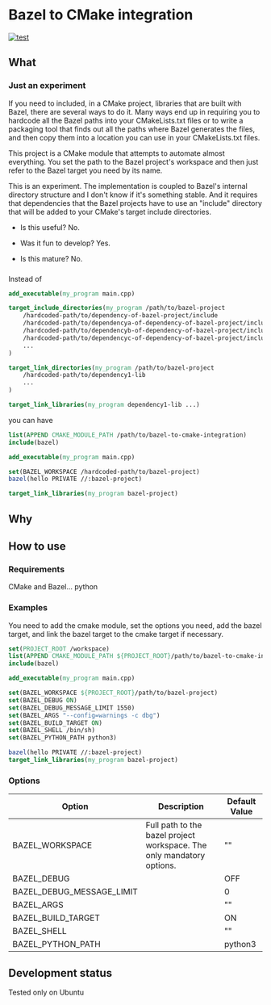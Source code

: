 # Bazel to CMake integration

[![test](https://github.com/andreiavrammsd/bazel-to-cmake-integration/workflows/test/badge.svg)](https://github.com/andreiavrammsd/bazel-to-cmake-integration/actions/workflows/test.yml)

## What

### Just an experiment

If you need to included, in a CMake project, libraries that are built with Bazel, there are several ways to do it. Many ways end up in requiring you to hardcode all the Bazel paths into your CMakeLists.txt files or to write a packaging tool that finds out all the paths where Bazel generates the files, and then copy them into a location you can use in your CMakeLists.txt files.

This project is a CMake module that attempts to automate almost everything. You set the path to the Bazel project's workspace and then just refer to the Bazel target you need by its name.

This is an experiment. The implementation is coupled to Bazel's internal directory structure and I don't know if it's something stable. And it requires that dependencies that the Bazel projects have to use an "include" directory that will be added to your CMake's target include directories.

- Is this useful? No.

- Was it fun to develop? Yes.

- Is this mature? No.

###

Instead of

```cmake
add_executable(my_program main.cpp)

target_include_directories(my_program /path/to/bazel-project
    /hardcoded-path/to/dependency-of-bazel-project/include
    /hardcoded-path/to/dependencya-of-dependency-of-bazel-project/include
    /hardcoded-path/to/dependencyb-of-dependency-of-bazel-project/include
    /hardcoded-path/to/dependencyc-of-dependency-of-bazel-project/include
    ...
)

target_link_directories(my_program /path/to/bazel-project
    /hardcoded-path/to/dependency1-lib
    ...
)

target_link_libraries(my_program dependency1-lib ...)

```

you can have

```cmake
list(APPEND CMAKE_MODULE_PATH /path/to/bazel-to-cmake-integration)
include(bazel)

add_executable(my_program main.cpp)

set(BAZEL_WORKSPACE /hardcoded-path/to/bazel-project)
bazel(hello PRIVATE //:bazel-project)

target_link_libraries(my_program bazel-project)
```

## Why


## How to use

### Requirements

CMake and Bazel... python

### Examples

You need to add the cmake module, set the options you need, add the bazel target, and link the bazel target to the cmake target if necessary.

```cmake
set(PROJECT_ROOT /workspace)
list(APPEND CMAKE_MODULE_PATH ${PROJECT_ROOT}/path/to/bazel-to-cmake-integration)
include(bazel)

add_executable(my_program main.cpp)

set(BAZEL_WORKSPACE ${PROJECT_ROOT}/path/to/bazel-project)
set(BAZEL_DEBUG ON)
set(BAZEL_DEBUG_MESSAGE_LIMIT 1550)
set(BAZEL_ARGS "--config=warnings -c dbg")
set(BAZEL_BUILD_TARGET ON)
set(BAZEL_SHELL /bin/sh)
set(BAZEL_PYTHON_PATH python3)

bazel(hello PRIVATE //:bazel-project)
target_link_libraries(my_program bazel-project)
```

### Options

| Option                      | Description             | Default Value |
|----------------------------|--------------------------|----------------|
| BAZEL_WORKSPACE            | Full path to the bazel project workspace. The only mandatory options.                         | ""             |
| BAZEL_DEBUG                |                          | OFF            |
| BAZEL_DEBUG_MESSAGE_LIMIT  |                          | 0              |
| BAZEL_ARGS                 |                          | ""             |
| BAZEL_BUILD_TARGET         |                          | ON             |
| BAZEL_SHELL                |                          | ""             |
| BAZEL_PYTHON_PATH          |                          | python3        |


## Development status
Tested only on Ubuntu
